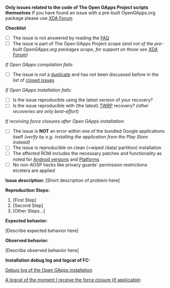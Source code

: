 **Only issues related to the code of The Open GApps Project scripts themselves**
If you have found an issue with a pre-built OpenGApps.org package please use [XDA Forum](http://forum.xda-developers.com/android/software/Open-GApps-t3098071)

**Checklist**

- [ ] The issue is not answered by reading the [FAQ](https://github.com/opengapps/opengapps/wiki/FAQ)
- [ ] The issue is part of The Open GApps Project scope *(and not of the pre-built OpenGApps.org packages scope, for support on those see [XDA Forum](http://forum.xda-developers.com/android/software/Open-GApps-t3098071))*

*If Open GApps compilation fails:*
- [ ] The issue is not a [duplicate](https://github.com/opengapps/opengapps/issues?q=is%3Aopen+is%3Aissue) and has not been discussed before in the list of [closed issues](https://github.com/opengapps/opengapps/issues?q=is%3Aissue+is%3Aclosed)

*If Open GApps installation fails:*
- [ ] Is the issue reproducible using the latest version of your recovery?
- [ ] Is the issue reproducible with (the latest) [TWRP](https://twrp.me) recovery? *(other recoveries are only best-effort)*

*If receiving force closures after Open GApps installation:*
- [ ] The issue is **NOT** an error within one of the bundled Google applications itself *(verify by e.g. installing the application from the Play Store instead)*
- [ ] The issue is reproducible on clean (=wiped /data/ partition) installation
- [ ] The affected ROM includes the necessary patches and functionality as noted for [Android versions](https://github.com/opengapps/opengapps/wiki#notes-for-android-versions) and [Platforms](https://github.com/opengapps/opengapps/wiki#notes-for-platforms)
- [ ] No non-AOSP hacks like privacy guards' permission restrictions etcetera are applied

**Issue description:**
[Short description of problem here]

**Reproduction Steps:**

1. [First Step]
2. [Second Step]
3. [Other Steps...]

**Expected behavior:**

[Describe expected behavior here]

**Observed behavior:**

[Describe observed behavior here]

**Installation debug log and logcat of FC:**

[Debug log of the Open GApps installation](url)

[A logcat of the moment I receive the force closure (if applicable)](url)
